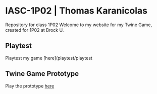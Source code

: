 # IASC-1P02 | Thomas Karanicolas
Repository for class 1P02
Welcome to my website for my Twine Game, created for 1P02 at Brock U.

## Playtest

Playtest my game [here](playtest/playtest

## Twine Game Prototype

Play the prototype [here](prototype/TwineGamePrototype.html)
